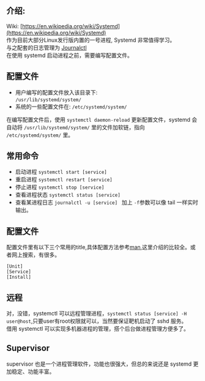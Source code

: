 ## 介绍:
Wiki: [https://en.wikipedia.org/wiki/Systemd](https://en.wikipedia.org/wiki/Systemd)    
作为目前大部分Linux发行版内置的一号进程, Systemd 非常值得学习。    
与之配套的日志管理为 [Journalctl](https://www.freedesktop.org/software/systemd/man/journalctl.html)    
在使用 systemd 启动进程之前，需要编写配置文件。

## 配置文件
- 用户编写的配置文件放入该目录下:     
``` /usr/lib/systemd/system/   ```
- 系统的一些配置文件在:
``` /etc/systemd/system/ ```
    
在编写配置文件后，使用 ``` systemctl daemon-reload ``` 更新配置文件，systemd 会自动将 ``` /usr/lib/systemd/system/ ``` 里的文件加软链，指向 ```/etc/systemd/system/``` 里。

## 常用命令
- 启动进程  ```systemctl start [service] ```
- 重启进程  ```systemctl restart [service] ```
- 停止进程  ```systemctl stop [service] ```
- 查看进程状态  ```systemctl status [service] ```
- 查看某进程日志 ```journalctl -u [service] ``` 加上 ```-f```参数可以像 tail 一样实时输出。

## 配置文件
配置文件里有以下三个常用的title,具体配置方法参考[man](https://jlk.fjfi.cvut.cz/arch/manpages/man/systemd.service.5),这里介绍的比较全。或者网上搜索，有很多。
```
[Unit]
[Service]
[Install]
```
## 远程
对，没错，systemctl 可以远程管理进程，```systemctl status [service] -H user@host```,只要user有root权限就可以，当然要保证靶机启动了 sshd 服务。    
借用 systemctl 可以实现多机器进程的管理，搭个后台做进程管理方便多了。

## Supervisor
supervisor 也是一个进程管理软件，功能也很强大，但总的来说还是 systemd 更加稳定、功能丰富。
